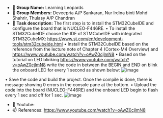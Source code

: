 - 👋 **Group Name:** Learning Leopards 
- 👀 **Group Members:** Deveepria A/P Sankaran, Nur Irdina binti Mohd Shahrir, Thulasy A/P Chandran
- 🌱 **Task description:** 
The first step is to install the STM32CubeIDE and configure the board that is NUCLEO-F446RE.
•	To install the STM32CubeIDE choose the IDE of STMCubeIDE with integrated STM32CubeMX: https://www.st.com/en/development-tools/stm32cubeide.html
•	Install the STM32CubeIDE based on the reference from the lecture note of Chapter 4 (Cortex-M4 Overview) and https://www.youtube.com/watch?v=oAwZ0cjlmN8
•	Based on the tutorial on LED blinking https://www.youtube.com/watch?v=oAwZ0cjlmN8 write the code in between the BEGIN and END on blink the onboard LED for every 1 second as shown below:
![image](https://user-images.githubusercontent.com/92903308/203847837-d4fc3027-4467-4482-baf8-35ea5aaa0430.png)

•	Save the code and build the project. Once the compile is done, there is message showing 0 errors in the console pane at the bottom.
•	Upload the code into the board (NUCLEO-F446RE) and the onboard LED begin to flash every 1 sec and off for 1 sec.
![image](https://user-images.githubusercontent.com/92903308/203847882-590b8e42-fc1a-4f6e-81b2-97e29b498215.png)

- 💞️ Youtube: 
- 📫 References: https://www.youtube.com/watch?v=oAwZ0cjlmN8 

